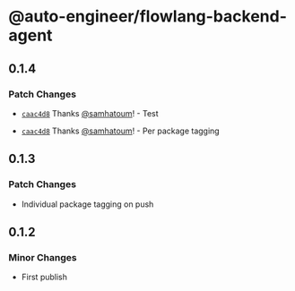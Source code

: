 # @auto-engineer/flowlang-backend-agent

## 0.1.4

### Patch Changes

- [`caac4d8`](https://github.com/samhatoum/auto-engineer/commit/caac4d845a65cd6d77d4182569b5f40de2d158a4) Thanks [@samhatoum](https://github.com/samhatoum)! - Test

- [`caac4d8`](https://github.com/samhatoum/auto-engineer/commit/caac4d845a65cd6d77d4182569b5f40de2d158a4) Thanks [@samhatoum](https://github.com/samhatoum)! - Per package tagging

## 0.1.3

### Patch Changes

- Individual package tagging on push

## 0.1.2

### Minor Changes

- First publish

